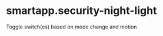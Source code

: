 smartapp.security-night-light
=============================

Toggle switch(es) based on mode change and motion
